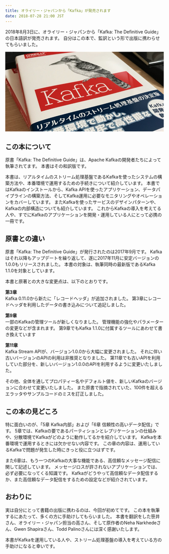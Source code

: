 ```yaml
---
title: オライリー・ジャパンから「Kafka」が発売されます
date: 2018-07-28 21:00 JST
---
```


2018年8月3日に、オライリー・ジャパンから「Kafka: The Definitive Guide」の日本語訳が発売されます。
自分はこの本で、監訳という形で出版に携わらせてもらいました。

![Kafak books](kafka_books.jpg)

この本について
--------------

原書「Kafka: The Definitive Guide」は、Apache Kafkaの開発者たちによって執筆されてます。
本書はその和訳版です。

本書は、リアルタイムのストリーム処理基盤であるKafkaを使ったシステムの構築方法や、本番環境で運用するための手続きについて紹介しています。
本書ではKafkaのインストールから、Kafka APIを使ったアプリケーション、データパイプラインの構築方法、そしてKafka運用に必要なモニタリングやオペレーションをカバーしています。
またKafkaを使ったサービスのデザインパターンや、Kafkaの内部構造についても紹介しています。
これからKafkaの導入を考えてる人や、すでにKafkaのアプリケーションを開発・運用している人にとって必携の一冊です。

原書との違い
------------

原書「Kafka: The Definitive Guide」が発行されたのは2017年9月です。
Kafkaはそれ以降もアップデートを繰り返して、遂に2017年11月に安定バージョンの1.0.0もリリースされました。
本書の対象は、執筆同時の最新版であるKafka 1.1.0を対象としています。

本書と原著との大きな変更点は、以下のとおりです。

**第3章**  
Kafka 0.11.0から新たに「レコードヘッダ」が追加されました。
第3章にレコードヘッダを利用したデータの書き込みについて追記しました。

**第9章**  
一部のKafkaの管理ツールが新しくなりました。
管理機能の強化やパラメーターの変更などが含まれます。
第9章でもKafka 1.1.0に付属するツールにあわせて書き換えています

**第11章**  
Kafka Stream APIが、バージョン1.0.0から大幅に変更されました。 それに伴い古いバージョンのAPIの利用は非推奨となりました。
第11章でも古いAPIを利用していた部分を、新しいバージョン1.0.0のAPIを利用するように変更いたしました。

その他、全体を通してプロパティー名やデフォルト値を、新しいKafkaのバージョンに合わせて変更いたしました。
また原書で指摘されていた、100件を超えるエラッタやサンプルコードのミスを訂正しました。

この本の見どころ
----------------

特に面白いのが、「5章 Kafka内部」および「6章 信頼性の高いデータ配信」です。
5章では、Kafkaの要であるパーティションとレプリケーションの仕組みや、分散環境でKafkaがどのように動作してるかを紹介しています。
Kafkaを本番環境で運用するときには欠かせない内容です。
この章の内容は、運用しているKafkaで問題が発生した時にきっと役に立つはずです。

また6章は、もう一つのKafkaの大事な機能である、高信頼なメッセージ配信に関して記述しています。
メッセージロスが許されないアプリケーションでは、必ず必要になってくる知識です。
Kafkaがどうやって高信頼なデータ配信するか、また高信頼なデータ配信をするための設定などが紹介されています。

おわりに
--------

実は自分にとって書籍の出版に携わるのは、今回が初めてです。
この本を執筆するにあたって、多くの方に手助けしてもらいました。
本書を翻訳をした笹井さん、オライリー・ジャパン担当の高さん、そして原作者のNeha Narkhedeさん、Gwen Shapiraさん、Todd Palinoさんには深く感謝いたします。

本書がKafkaを運用している人や、ストリーム処理基盤の導入を考えている方の手助けになると幸いです。
